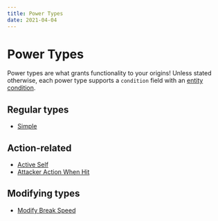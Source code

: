 ```yaml
---
title: Power Types
date: 2021-04-04
---
```

# Power Types

Power types are what grants functionality to your origins!
Unless stated otherwise, each power type supports a `condition` field with an [entity condition](entity_conditions).

## Regular types

* [Simple](simple)

## Action-related

* [Active Self](active_self)
* [Attacker Action When Hit](attacker_action_when_hit)

## Modifying types

* [Modify Break Speed](modify_break_speed)
